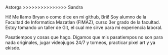 Astorga >>>>>>>>>>>>>>> Sandra

Hi! Me llamo Bryan o como dice en mi github, Brii! Soy alumno de la Facultad de Informatica Mazatlan (FIMAZ), curso 3er grado de la facultad.
Estoy tomando un taller de Git, el cual me sirve para mi experiencia laboral.


Pasatiempos y cosas que hago.
Digamos que mis pasatiempos no son para nada originales, jugar videojugos 24/7 y torneos, practicar pixel art y ya ekisde.